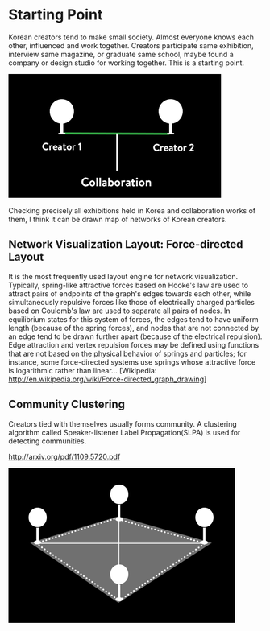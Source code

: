 # Starting Point 

Korean creators tend to make small society. Almost everyone knows each other, influenced and 
work together. Creators participate same exhibition, interview same magazine, or graduate same school, 
maybe found a company or design studio for working together. This is a starting point.

![Concepts 01](../project_images/01_basic_concepts/concepts_01.png?raw=true "Concepts 01")

Checking precisely all exhibitions held in Korea and collaboration works of them, I think 
it can be drawn map of networks of Korean creators.

## Network Visualization Layout: Force-directed Layout 
It is the most frequently used layout engine for network visualization. 
Typically, spring-like attractive forces based on Hooke's law are used to attract pairs of endpoints of the graph's edges towards each other, while simultaneously repulsive forces like those of electrically charged particles based on Coulomb's law are used to separate all pairs of nodes. In equilibrium states for this system of forces, the edges tend to have uniform length (because of the spring forces), and nodes that are not connected by an edge tend to be drawn further apart (because of the electrical repulsion). Edge attraction and vertex repulsion forces may be defined using functions that are not based on the physical behavior of springs and particles; for instance, some force-directed systems use springs whose attractive force is logarithmic rather than linear... [Wikipedia: http://en.wikipedia.org/wiki/Force-directed_graph_drawing]

## Community Clustering
Creators tied with themselves usually forms community. A clustering algorithm called 
Speaker-listener Label Propagation(SLPA) is used for detecting communities. 

http://arxiv.org/pdf/1109.5720.pdf

![Concepts 02](../project_images/01_basic_concepts/concepts_02.png?raw=true "Concepts 02")